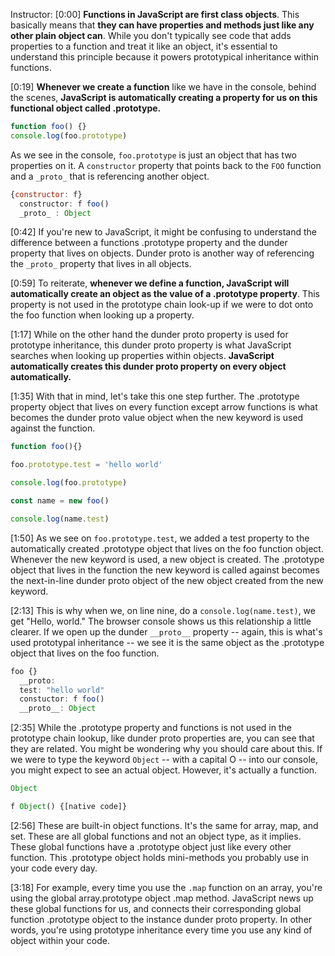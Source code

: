 Instructor: [0:00] **Functions in JavaScript are first class objects**. This basically means that **they can have properties and methods just like any other plain object can**. While you don't typically see code that adds properties to a function and treat it like an object, it's essential to understand this principle because it powers prototypical inheritance within functions.

[0:19] **Whenever we create a function** like we have in the console, behind the scenes, **JavaScript is automatically creating a property for us on this functional object called .prototype.** 

```js
function foo() {}
console.log(foo.prototype)
 ```

As we see in the console, `foo.prototype` is just an object that has two properties on it. A `constructor` property that points back to the `FOO` function and a `_proto_` that is referencing another object.

```js
{constructor: f}
  constructor: f foo()
  _proto_ : Object
```

[0:42] If you're new to JavaScript, it might be confusing to understand the difference between a functions .prototype property and the dunder property that lives on objects. Dunder proto is another way of referencing the ``_proto_`` property that lives in all objects.

[0:59] To reiterate, **whenever we define a function, JavaScript will automatically create an object as the value of a .prototype property**. This property is not used in the prototype chain look-up if we were to dot onto the foo function when looking up a property.

[1:17] While on the other hand the dunder proto property is used for prototype inheritance, this dunder proto property is what JavaScript searches when looking up properties within objects. **JavaScript automatically creates this dunder proto property on every object automatically.**

[1:35] With that in mind, let's take this one step further. The .prototype property object that lives on every function except arrow functions is what becomes the dunder proto value object when the new keyword is used against the function.

```js
function foo(){}

foo.prototype.test = 'hello world'

console.log(foo.prototype)

const name = new foo()

console.log(name.test)
```

[1:50] As we see on `foo.prototype.test`, we added a test property to the automatically created .prototype object that lives on the foo function object. Whenever the new keyword is used, a new object is created. The .prototype object that lives in the function the new keyword is called against becomes the next-in-line dunder proto object of the new object created from the new keyword.

[2:13] This is why when we, on line nine, do a `console.log(name.test)`, we get "Hello, world." The browser console shows us this relationship a little clearer. If we open up the dunder `__proto__` property -- again, this is what's used prototypal inheritance -- we see it is the same object as the .prototype object that lives on the foo function.

```js
foo {}
  __proto:
  test: "hello world"
  constuctor: f foo()
  __proto__: Object
```

[2:35] While the .prototype property and functions is not used in the prototype chain lookup, like dunder proto properties are, you can see that they are related. You might be wondering why you should care about this. If we were to type the keyword `Object` -- with a capital O -- into our console, you might expect to see an actual object. However, it's actually a function.

```js
Object

f Object() {[native code]}
```

[2:56] These are built-in object functions. It's the same for array, map, and set. These are all global functions and not an object type, as it implies. These global functions have a .prototype object just like every other function. This .prototype object holds mini-methods you probably use in your code every day.

[3:18] For example, every time you use the `.map` function on an array, you're using the global array.prototype object .map method. JavaScript news up these global functions for us, and connects their corresponding global function .prototype object to the instance dunder proto property. In other words, you're using prototype inheritance every time you use any kind of object within your code.
